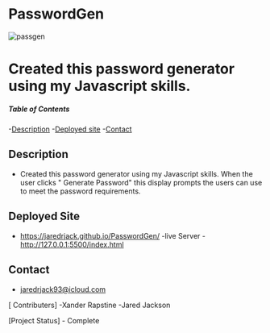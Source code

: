 # PasswordGen
![passgen](https://user-images.githubusercontent.com/120280613/229226231-1b15cf4c-70ab-451b-9bce-2182ef3793c0.jpg)


# Created this password generator using my Javascript skills. 

##### Table of Contents
-[Description](#description)
-[Deployed site](#deployedsite)
-[Contact](#contact)

## Description
- Created this password generator using my Javascript skills. When the user clicks " Generate Password" this display prompts the users can use to meet the password requirements.

## Deployed Site
- https://jaredrjack.github.io/PasswordGen/
-live Server - http://127.0.0.1:5500/index.html

## Contact
- jaredrjack93@icloud.com

[ Contributers]
-Xander Rapstine
-Jared Jackson

[Project Status] - Complete
